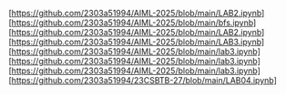 [https://github.com/2303a51994/AIML-2025/blob/main/LAB2.ipynb]
[https://github.com/2303a51994/AIML-2025/blob/main/bfs.ipynb]
[https://github.com/2303a51994/AIML-2025/blob/main/LAB2.ipynb]
[https://github.com/2303a51994/AIML-2025/blob/main/LAB3.ipynb]
[https://github.com/2303a51994/AIML-2025/blob/main/lab3.ipynb]
[https://github.com/2303a51994/AIML-2025/blob/main/lab3.ipynb]
[https://github.com/2303a51994/AIML-2025/blob/main/lab3.ipynb]
[https://github.com/2303a51994/23CSBTB-27/blob/main/LAB04.ipynb]
